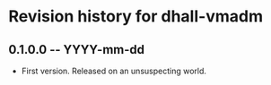 # Revision history for dhall-vmadm

## 0.1.0.0 -- YYYY-mm-dd

* First version. Released on an unsuspecting world.
